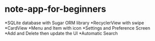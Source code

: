 # note-app-for-beginners
*SQLite database with Sugar ORM library
*RecyclerView with swipe
*CardView
*Menu and Item with icon
*Settings and Preference Screen
*Add and Delete then update the UI
*Automatic Search
